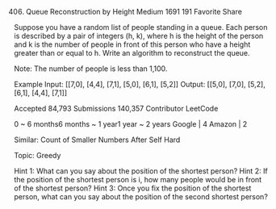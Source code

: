 406. Queue Reconstruction by Height
Medium 1691 191 Favorite Share

Suppose you have a random list of people standing in a queue. Each person is described by a pair of integers (h, k), where h is the height of the person and k is the number of people in front of this person who have a height greater than or equal to h. Write an algorithm to reconstruct the queue.

Note:
The number of people is less than 1,100.

Example
Input:
[[7,0], [4,4], [7,1], [5,0], [6,1], [5,2]]
Output:
[[5,0], [7,0], [5,2], [6,1], [4,4], [7,1]]
 

Accepted 84,793 
Submissions 140,357
Contributor LeetCode

0 ~ 6 months6 months ~ 1 year1 year ~ 2 years
Google | 4 Amazon | 2

Similar:
Count of Smaller Numbers After Self Hard

Topic: Greedy

Hint 1:
What can you say about the position of the shortest person? 
Hint 2:
If the position of the shortest person is i, how many people would be in front of the shortest person?
Hint 3:
Once you fix the position of the shortest person, what can you say about the position of the second shortest person?
